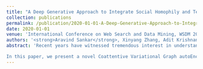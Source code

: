 ```yaml
---
title: "A Deep Generative Approach to Integrate Social Homophily and Temporal Influence in Diffusion Prediction"
collection: publications
permalink: /publication/2020-01-01-A-Deep-Generative-Approach-to-Integrate-Social-Homophily-and-Temporal-Influence-in-Diffusion-Prediction
date: 2020-01-01
venue: 'International Conference on Web Search and Data Mining, WSDM 2020, Houston, TX, February 3-7, 2020'
authors: '<strong>Aravind Sankar</strong>, Xinyang Zhang, Adit Krishnan, Jiawei Han'
abstract: 'Recent years have witnessed tremendous interest in understanding and predicting the spread or diffusion of information on social media platforms such as Twitter, Facebook, etc. While early methods assume pre-defined propagation hypotheses, contemporary techniques adopt a data-driven view to learn diffusion models from collections of observed cascades. Recent diffusion prediction methods primarily exploit the sequential order of influenced users by projecting diffusion cascades onto their local social neighborhoods. However, this fails to capture global social structures that do not explicitly manifest in any of the cascades, resulting in poor characterization of inactive users with limited historical interactions.

In this paper, we present a novel Coattentive Variational Graph autoEncoder (CoVaGE) to jointly embed social homophily and temporal influence through proximity-preserving social and position-encoded temporal latent variables. Given a sequence of seed user activations, CoVaGE uses a novel co-attentive fusion network that jointly attends over their social and temporal variables to retrieve the set of all influenced users. Our framework readily admits a multitude of graph neural networks modeling social network proximity. We conduct extensive experiments on multiple real-world social network datasets, including Digg, Weibo and Stack-Exchanges. Experimental results demonstrate significant gains (22% MAP@10) of CoVaGE over state-of-the-art diffusion prediction models. Our ablation study further emphasizes the synergistic impact of jointly modeling social homophily and temporal influence.'
---
```

